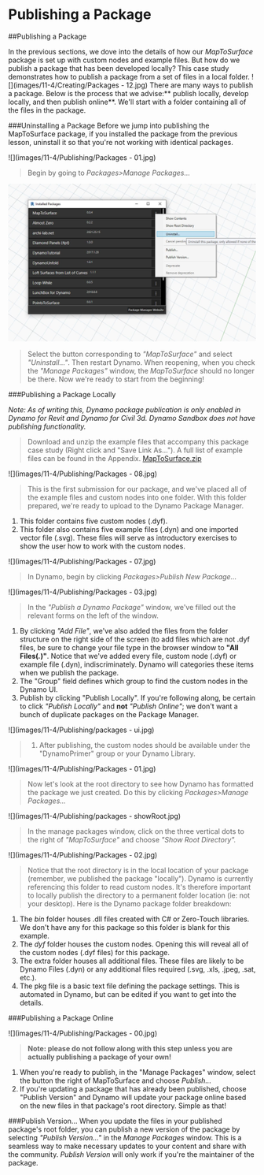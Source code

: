 # Publishing a Package

\##Publishing a Package

In the previous sections, we dove into the details of how our _MapToSurface_ package is set up with custom nodes and example files. But how do we publish a package that has been developed locally? This case study demonstrates how to publish a package from a set of files in a local folder. !\[]\(images/11-4/Creating/Packages - 12.jpg) There are many ways to publish a package. Below is the process that we advise:\*\* publish locally, develop locally, and then publish online\*\*. We'll start with a folder containing all of the files in the package.

\###Uninstalling a Package Before we jump into publishing the MapToSurface package, if you installed the package from the previous lesson, uninstall it so that you're not working with identical packages.

!\[]\(images/11-4/Publishing/Packages - 01.jpg)

> Begin by going to _Packages>Manage Packages..._

![](../../.gitbook/assets/uninstall.jpg)

> Select the button corresponding to _"MapToSurface"_ and select _"Uninstall..."_. Then restart Dynamo. When reopening, when you check the _"Manage Packages"_ window, the _MapToSurface_ should no longer be there. Now we're ready to start from the beginning!

\###Publishing a Package Locally

_Note: As of writing this, Dynamo package publication is only enabled in Dynamo for Revit and Dynamo for Civil 3d. Dynamo Sandbox does not have publishing functionality._

> Download and unzip the example files that accompany this package case study (Right click and "Save Link As..."). A full list of example files can be found in the Appendix. [MapToSurface.zip](https://github.com/h-iL/ForkedDynamoPrimerReorganized/blob/main/11\_Packages/datasets/11-4/MapToSurface.zip)

!\[]\(images/11-4/Publishing/Packages - 08.jpg)

> This is the first submission for our package, and we've placed all of the example files and custom nodes into one folder. With this folder prepared, we're ready to upload to the Dynamo Package Manager.

1. This folder contains five custom nodes (.dyf).
2. This folder also contains five example files (.dyn) and one imported vector file (.svg). These files will serve as introductory exercises to show the user how to work with the custom nodes.

!\[]\(images/11-4/Publishing/Packages - 07.jpg)

> In Dynamo, begin by clicking _Packages>Publish New Package..._

!\[]\(images/11-4/Publishing/Packages - 03.jpg)

> In the _"Publish a Dynamo Package"_ window, we've filled out the relevant forms on the left of the window.

1. By clicking _"Add File"_, we've also added the files from the folder structure on the right side of the screen (to add files which are not .dyf files, be sure to change your file type in the browser window to **"All Files(**_**.**_**)"**. Notice that we've added every file, custom node (.dyf) or example file (.dyn), indiscriminately. Dynamo will categories these items when we publish the package.
2. The "Group" field defines which group to find the custom nodes in the Dynamo UI.
3. Publish by clicking "Publish Locally". If you're following along, be certain to click _"Publish Locally"_ and **not** _"Publish Online"_; we don't want a bunch of duplicate packages on the Package Manager.

!\[]\(images/11-4/Publishing/packages - ui.jpg)

> 1. After publishing, the custom nodes should be available under the "DynamoPrimer" group or your Dynamo Library.

!\[]\(images/11-4/Publishing/Packages - 01.jpg)

> Now let's look at the root directory to see how Dynamo has formatted the package we just created. Do this by clicking _Packages>Manage Packages..._

!\[]\(images/11-4/Publishing/packages - showRoot.jpg)

> In the manage packages window, click on the three vertical dots to the right of _"MapToSurface"_ and choose _"Show Root Directory"._

!\[]\(images/11-4/Publishing/Packages - 02.jpg)

> Notice that the root directory is in the local location of your package (remember, we published the package "locally"). Dynamo is currently referencing this folder to read custom nodes. It's therefore important to locally publish the directory to a permanent folder location (ie: not your desktop). Here is the Dynamo package folder breakdown:

1. The _bin_ folder houses .dll files created with C# or Zero-Touch libraries. We don't have any for this package so this folder is blank for this example.
2. The _dyf_ folder houses the custom nodes. Opening this will reveal all of the custom nodes (.dyf files) for this package.
3. The extra folder houses all additional files. These files are likely to be Dynamo Files (.dyn) or any additional files required (.svg, .xls, .jpeg, .sat, etc.).
4. The pkg file is a basic text file defining the package settings. This is automated in Dynamo, but can be edited if you want to get into the details.

\###Publishing a Package Online

!\[]\(images/11-4/Publishing/Packages - 00.jpg)

> **Note: please do not follow along with this step unless you are actually publishing a package of your own!**

1. When you're ready to publish, in the "Manage Packages" window, select the button the right of MapToSurface and choose _Publish..._
2. If you're updating a package that has already been published, choose "Publish Version" and Dynamo will update your package online based on the new files in that package's root directory. Simple as that!

\###Publish Version... When you update the files in your published package's root folder, you can publish a new version of the package by selecting _"Publish Version..."_ in the _Manage Packages_ window. This is a seamless way to make necessary updates to your content and share with the community. _Publish Version_ will only work if you're the maintainer of the package.

